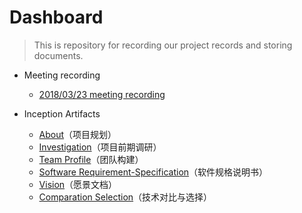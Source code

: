 # Dashboard
>  This is repository for recording our project records and storing documents.



- Meeting recording
  - [2018/03/23 meeting recording](docs/meeting-recordings/Meeting-rec-20180323.md)



- Inception Artifacts
  - [About](docs/About.md)（项目规划）
  - [Investigation](docs/Investigation.md)（项目前期调研）
  - [Team Profile](docs/Team-profile.md)（团队构建）
  - [Software Requirement-Specification](docs/Software-Requirement-Specification.md)（软件规格说明书）
  - [Vision](docs/Vision.md)（愿景文档）  
  - [Comparation Selection](docs/Comparation-Selection.md)（技术对比与选择）


   
